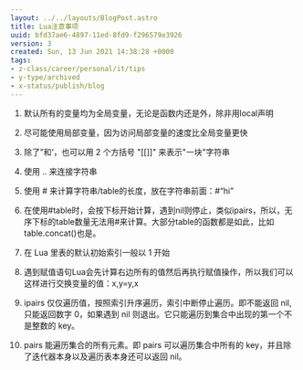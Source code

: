 ```yaml
---
layout: ../../layouts/BlogPost.astro
title: Lua注意事项
uuid: bfd37ae6-4897-11ed-8fd9-f296579e3926
version: 3
created: Sun, 13 Jun 2021 14:38:28 +0000
tags:
- z-class/career/personal/it/tips
- y-type/archived
- x-status/publish/blog
---
```


1. 默认所有的变量均为全局变量，无论是函数内还是外，除非用local声明

1. 尽可能使用局部变量，因为访问局部变量的速度比全局变量更快

1. 除了”和‘，也可以用 2 个方括号 "\[\[\]\]" 来表示"一块"字符串

1. 使用 .. 来连接字符串

1. 使用 # 来计算字符串/table的长度，放在字符串前面：#“hi”

1. 在使用#table时，会按下标开始计算，遇到nil则停止，类似ipairs，所以，无序下标的table数量无法用#来计算。大部分table的函数都是如此，比如table.concat()也是。

1. 在 Lua 里表的默认初始索引一般以 1 开始

1. 遇到赋值语句Lua会先计算右边所有的值然后再执行赋值操作，所以我们可以这样进行交换变量的值：x,y=y,x

1. ipairs 仅仅遍历值，按照索引升序遍历，索引中断停止遍历。即不能返回 nil,只能返回数字 0，如果遇到 nil 则退出。它只能遍历到集合中出现的第一个不是整数的 key。

1. pairs 能遍历集合的所有元素。即 pairs 可以遍历集合中所有的 key，并且除了迭代器本身以及遍历表本身还可以返回 nil。